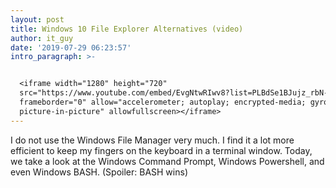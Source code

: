 ```yaml
---
layout: post
title: Windows 10 File Explorer Alternatives (video)
author: it_guy
date: '2019-07-29 06:23:57'
intro_paragraph: >-


  <iframe width="1280" height="720"
  src="https://www.youtube.com/embed/EvgNtwRIwv8?list=PLBdSe1BJujz_rbN-95oDet32AVammyIkf"
  frameborder="0" allow="accelerometer; autoplay; encrypted-media; gyroscope;
  picture-in-picture" allowfullscreen></iframe>
---
```

I do not use the Windows File Manager very much. I find it a lot more efficient to keep my fingers on the keyboard in a terminal window. Today, we take a look at the Windows Command Prompt, Windows Powershell, and even Windows BASH. (Spoiler: BASH wins)
